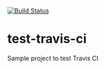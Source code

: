 [![Build Status](https://travis-ci.com/karthic891/test-travis-ci.svg?branch=master)](https://travis-ci.com/karthic891/test-travis-ci)

# test-travis-ci
Sample project to test Travis CI

